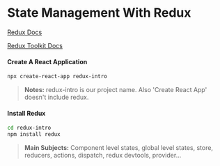 # State Management With Redux

[Redux Docs](https://redux.js.org/)

[Redux Toolkit Docs](https://redux-toolkit.js.org/)


#### Create A React Application

```sh
npx create-react-app redux-intro
```

> **Notes:** redux-intro is our project name. Also 'Create React App' doesn't include redux.

#### Install Redux

```sh
cd redux-intro
npm install redux
```

> **Main Subjects:** Component level states, global level states, store, reducers, actions, dispatch, redux devtools, provider...
